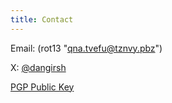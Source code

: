```yaml
---
title: Contact
---
```


Email: (rot13 "qna.tvefu@tznvy.pbz")

X: [@dangirsh](https://x.com/dangirsh)

[PGP Public Key](../doc/gpg.txt)
